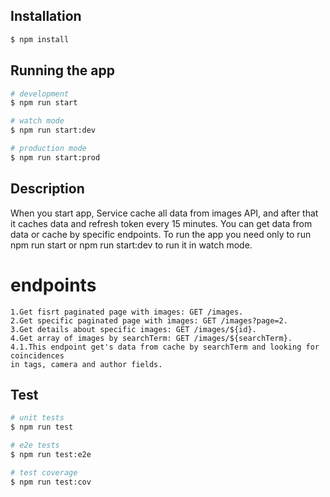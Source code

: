## Installation

```bash
$ npm install
```

## Running the app

```bash
# development
$ npm run start

# watch mode
$ npm run start:dev

# production mode
$ npm run start:prod
```

## Description
When you start app, Service cache all data from images API, 
and after that it caches data and refresh token every 15 minutes.
You can get data from data or cache by specific endpoints.
To run the app you need only to run npm run start or npm run start:dev to run it in watch mode.

# endpoints
```
1.Get fisrt paginated page with images: GET /images.
2.Get specific paginated page with images: GET /images?page=2.
3.Get details about specific images: GET /images/${id}.
4.Get array of images by searchTerm: GET /images/${searchTerm}.
4.1.This endpoint get's data from cache by searchTerm and looking for coincidences
in tags, camera and author fields.
```
## Test

```bash
# unit tests
$ npm run test

# e2e tests
$ npm run test:e2e

# test coverage
$ npm run test:cov
```
